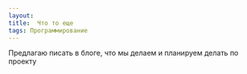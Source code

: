 ---layout:title:  Что то ещеtags: Программирование---Предлагаю писать в блоге, что мы делаем и планируем делать по проекту